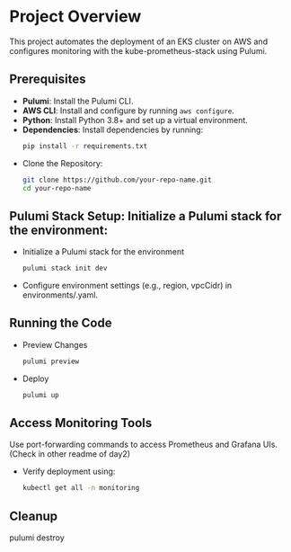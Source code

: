 # **Project Overview**
This project automates the deployment of an EKS cluster on AWS and configures monitoring with the kube-prometheus-stack using Pulumi.

## Prerequisites

- **Pulumi**: Install the Pulumi CLI.
- **AWS CLI**: Install and configure by running `aws configure`.
- **Python**: Install Python 3.8+ and set up a virtual environment.
- **Dependencies**: Install dependencies by running:
  ```bash
  pip install -r requirements.txt
* Clone the Repository:
    ```bash
  git clone https://github.com/your-repo-name.git
  cd your-repo-name

## Pulumi Stack Setup: Initialize a Pulumi stack for the environment:
* Initialize a Pulumi stack for the environment
    ```bash
  pulumi stack init dev

* Configure environment settings (e.g., region, vpcCidr) in environments/<environment>.yaml.

## Running the Code
* Preview Changes
    ```bash
    pulumi preview

* Deploy
    ```bash
    pulumi up

## Access Monitoring Tools

Use port-forwarding commands to access Prometheus and Grafana UIs. (Check in other readme of day2)

* Verify deployment using:
    ```bash
    kubectl get all -n monitoring

## Cleanup 
pulumi destroy


